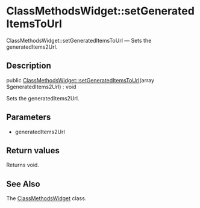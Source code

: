 ClassMethodsWidget::setGeneratedItemsToUrl
================

ClassMethodsWidget::setGeneratedItemsToUrl — Sets the generatedItems2Url.

Description
---------------


public [ClassMethodsWidget::setGeneratedItemsToUrl](https://github.com/lingtalfi/DocTools/blob/master/doc/api/DocTools/Widget/ClassMethods/ClassMethodsWidget/setGeneratedItemsToUrl.md)(array $generatedItems2Url) : void




Sets the generatedItems2Url.




Parameters
--------------

- generatedItems2Url
    

Return values
----------------

Returns void.









See Also
-----------

The [ClassMethodsWidget](https://github.com/lingtalfi/DocTools/blob/master/doc/api/DocTools/Widget/ClassMethods/ClassMethodsWidget.md) class.
